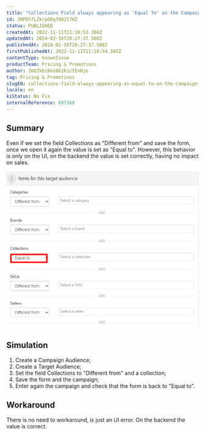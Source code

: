 ```yaml
---
title: "Collections Field always appearing as 'Equal To' on the Campaign Audience Form"
id: 2NPEh7LZkrpO0gf802I7HZ
status: PUBLISHED
createdAt: 2022-11-11T21:18:53.386Z
updatedAt: 2024-02-16T20:27:37.566Z
publishedAt: 2024-02-16T20:27:37.566Z
firstPublishedAt: 2022-11-11T21:18:54.385Z
contentType: knownIssue
productTeam: Pricing & Promotions
author: 2mXZkbi0oi061KicTExNjo
tag: Pricing & Promotions
slugEN: collections-field-always-appearing-as-equal-to-on-the-campaign-audience-form
locale: en
kiStatus: No Fix
internalReference: 697168
---
```


## Summary



Even if we set the field Collections as "Different from" and save the form, once we open it again the value is set as "Equal to". However, this behavior is only on the UI, on the backend the value is set correctly, having no impact on sales.

 ![](https://raw.githubusercontent.com/vtexdocs/known-issues/refs/heads/main/docs/en/known-issues/Pricing%20&%20Promotions/collections-field-always-appearing-as-equal-to-on-the-campaign-audience-form_1.png)



## Simulation



1. Create a Campaign Audience;
2. Create a Target Audience;
3. Set the field Collections to "Different from" and a collection;
4. Save the form and the campaign;
5. Enter again the campaign and check that the form is back to "Equal to".



## Workaround


There is no need to workaround, is just an UI error. On the backend the value is correct.

